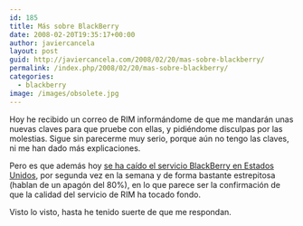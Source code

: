 ```yaml
---
id: 185
title: Más sobre BlackBerry
date: 2008-02-20T19:35:17+00:00
author: javiercancela
layout: post
guid: http://javiercancela.com/2008/02/20/mas-sobre-blackberry/
permalink: /index.php/2008/02/20/mas-sobre-blackberry/
categories:
  - blackberry
image: /images/obsolete.jpg
---
```

Hoy he recibido un correo de RIM informándome de que me mandarán unas nuevas claves para que pruebe con ellas, y pidiéndome disculpas por las molestias. Sigue sin parecerme muy serio, porque aún no tengo las claves, ni me han dado más explicaciones.

Pero es que además hoy [se ha caído el servicio BlackBerry en Estados Unidos](http://www.boygeniusreport.com/2008/02/20/blackberry-email-goes-downagain/ "Blackberry email goes down…again"), por segunda vez en la semana y de forma bastante estrepitosa (hablan de un apagón del 80%), en lo que parece ser la confirmación de que la calidad del servicio de RIM ha tocado fondo.

Visto lo visto, hasta he tenido suerte de que me respondan.